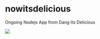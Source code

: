 # nowitsdelicious
Ongoing Nodejs App from Dang Its Delicious

[![](http://wes.io/kH9O/wowwwwwwwww.jpg)](https://LearnNode.com)
